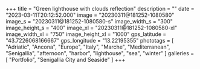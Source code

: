 +++
title = "Green lighthouse with clouds reflection"
description = ""
date = "2023-03-11T20:12:52.000"
image = "20230311@181252-1080580"
image_s = "20230311@181252-1080580-s"
image_width_s = "300"
image_height_s = "400"
image_xl = "20230311@181252-1080580-xl"
image_width_xl = "750"
image_height_xl = "1000"
gps_latitude = "43.7226068166667"
gps_longitude = "13.22195355"
phototags = [ "Adriatic", "Ancona", "Europe", "Italy", "Marche", "Mediterranean", "Senigallia", "afternoon", "harbor", "lighthouse", "sea", "winter" ]
galleries = [ "Portfolio", "Senigallia City and Seaside" ]
+++
